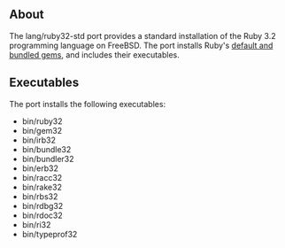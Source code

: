 ## About

The lang/ruby32-std port provides a standard installation of the
Ruby 3.2 programming language on FreeBSD. The port installs Ruby's
[default and bundled gems](https://www.stdgems.org), and includes their
executables.

## Executables

The port installs the following executables:

* bin/ruby32
* bin/gem32
* bin/irb32
* bin/bundle32
* bin/bundler32
* bin/erb32
* bin/racc32
* bin/rake32
* bin/rbs32
* bin/rdbg32
* bin/rdoc32
* bin/ri32
* bin/typeprof32
